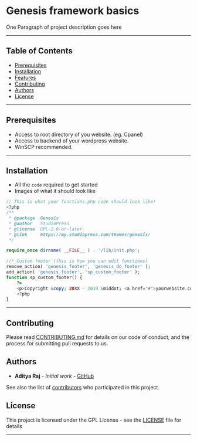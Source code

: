 # Genesis framework basics

One Paragraph of project description goes here

---

## Table of Contents

- [Prerequisites](#Prerequisites)
- [Installation](#installation)
- [Features](#features)
- [Contributing](#contributing)
- [Authors](#authors)
- [License](#license)

---

## Prerequisites

- Access to root directory of you website. (eg. Cpanel)
- Access to backend  of your wordpress website.
- WinSCP recommended. 

---

## Installation

- All the `code` required to get started
- Images of what it should look like

```php
// This is what your functions.php code should look like!
<?php
/**
 * @package  Genesis
 * @author   StudioPress
 * @license  GPL-2.0-or-later
 * @link     https://my.studiopress.com/themes/genesis/
 */

require_once dirname( __FILE__ ) . '/lib/init.php';

//* Custom footer (this is how you can edit functions)
remove_action( 'genesis_footer', 'genesis_do_footer' );
add_action( 'genesis_footer', 'sp_custom_footer' );
function sp_custom_footer() {
	?>
	<p>Copyright &copy; 20XX - 2019 &middot; <a href="#">yourwebsite.com</a> &middot; All Rights Reserved.</p>
	<?php
}

```

---

## Contributing

Please read [CONTRIBUTING.md](txt/Contributing.md) for details on our code of conduct, and the process for submitting pull requests to us.

## Authors

* **Aditya Raj** - *Initial work* - [GitHub](https://github.com/justadityaraj)

See also the list of [contributors](https://github.com/wprumors/genesis-framework-basics/graphs/contributors) who participated in this project.

## License

This project is licensed under the GPL License - see the [LICENSE](LICENSE) file for details

---
